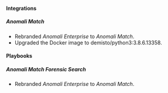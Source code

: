 #### Integrations
##### Anomali Match
- Rebranded *Anomali Enterprise* to *Anomali Match*.
- Upgraded the Docker image to demisto/python3:3.8.6.13358.

#### Playbooks
##### Anomali Match Forensic Search
- Rebranded *Anomali Enterprise* to *Anomali Match*.